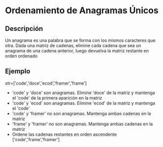 # Ordenamiento de Anagramas Únicos

## Descripción
Un anagrama es una palabra que se forma con los mismos caracteres que otra. Dada una matriz de cadenas, elimine cada cadena que sea un anagrama de una cadena anterior, luego devuelva la matriz restante en orden ordenado

## Ejemplo
  str=['code','doce','ecod','framer','frame']

  - 'code' y 'doce' son anagramas. Elimine 'doce' de la matriz y mantenga el 'code' de la primera aparición en la matriz
  - 'code' y 'ecod' son anagramas. Elimine 'ecod' de la matriz y mantenga el 'code'
  - 'code' y 'framer' no son anagramas. Mantenga ambas cadenas en la matriz
  - 'frame' y 'framer' no son anagramas. Mantenga ambas cadenas en la matriz
  - Ordene las cadenas restantes en orden ascendente ['code','frame','framer']
